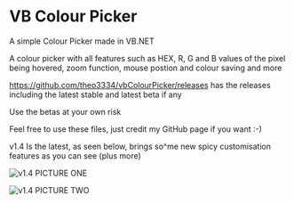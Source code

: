 # VB Colour Picker

A simple Colour Picker made in VB.NET

A colour picker with all features such as HEX, R, G and B values of the pixel being hovered, zoom function, mouse postion and colour saving and more

https://github.com/theo3334/vbColourPicker/releases has the releases including the latest stable and latest beta if any

Use the betas at your own risk

Feel free to use these files, just credit my GitHub page if you want :-)

v1.4 Is the latest, as seen below, brings so^me new spicy customisation features as you can see (plus more)

![v1.4 PICTURE ONE](https://i.imgur.com/9o9hOyG.png)

![v1.4 PICTURE TWO](https://i.imgur.com/OU2K7UI.png)
